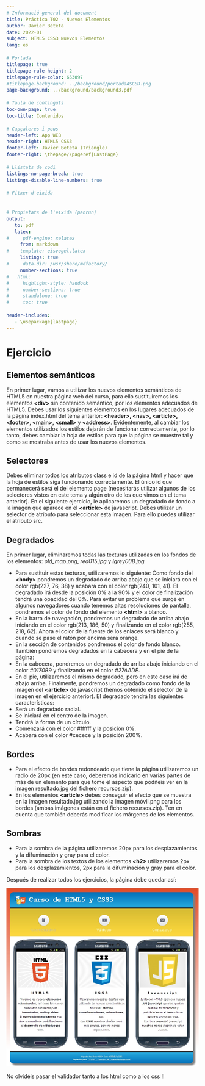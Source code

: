 ```yaml
---
# Informació general del document
title: Práctica T02 - Nuevos Elementos
author: Javier Beteta
date: 2022-01
subject: HTML5 CSS3 Nuevos Elementos
lang: es

# Portada
titlepage: true
titlepage-rule-height: 2
titlepage-rule-color: 653097
#titlepage-background: ../background/portadaASGBD.png
page-background: ../background/background3.pdf

# Taula de continguts
toc-own-page: true
toc-title: Contenidos

# Capçaleres i peus
header-left: App WEB
header-right: HTML5 CSS3
footer-left: Javier Beteta (Triangle)
footer-right: \thepage/\pageref{LastPage}

# Llistats de codi
listings-no-page-break: true
listings-disable-line-numbers: true

# Fitxer d'eixida


# Propietats de l'eixida (panrun)
output:
   to: pdf
   latex:
#     pdf-engine: xelatex
     from: markdown
#    template: eisvogel.latex
     listings: true
#     data-dir: /usr/share/mdfactory/
     number-sections: true
#   html:
#     highlight-style: haddock
#     number-sections: true
#     standalone: true
#     toc: true

header-includes:
   - \usepackage{lastpage}
---
```

# Ejercicio

## Elementos semánticos
En primer lugar, vamos a utilizar los nuevos elementos semánticos de HTML5 en nuestra página web del curso, para ello sustituiremos los elementos **\<div\>** sin contenido semántico, por los elementos adecuados de HTML5.
Debes usar los siguientes elementos en los lugares adecuados de la página index.html del tema anterior: **\<header\>, \<nav\>, \<article\>, \<footer\>, \<main\>, \<small\>** y **\<address\>**.
Evidentemente, al cambiar los elementos utilizados los estilos dejarán de funcionar correctamente, por lo tanto, debes cambiar la hoja de estilos para que la página se muestre tal y como se mostraba antes de usar los nuevos elementos.

## Selectores
Debes eliminar todos los atributos class e id de la página html y hacer que la hoja de estilos siga funcionando correctamente. El único id que permanecerá será el del elemento page (necesitarás utilizar algunos de los selectores vistos en este tema y algún otro de los que vimos en el tema anterior).
En el siguiente ejercicio, le aplicaremos un degradado de fondo a la imagen que aparece en el **\<article\>** de javascript. Debes utilizar un selector de atributo para seleccionar esta imagen. Para ello puedes utilizar el atributo src.

## Degradados
En primer lugar, eliminaremos todas las texturas utilizadas en los fondos de los elementos: *old_map.png*, *red015.jpg* y *lgrey008.jpg.*
- Para sustituir estas texturas, utilizaremos lo siguiente:
Como fondo del **\<body\>** pondremos un degradado de arriba abajo que se iniciará con el color rgb(227, 76, 38) y acabará con el color rgb(240, 101, 41). El degradado irá desde la posición 0% a la 90% y el color de finalización tendrá una opacidad del 0%. Para evitar un problema que surge en algunos navegadores cuando tenemos altas resoluciones de pantalla, pondremos el color de fondo del elemento **\<html\>** a blanco.
- En la barra de navegación, pondremos un degradado de arriba abajo iniciando en el color rgb(213, 186, 50) y finalizando en el color rgb(255, 218, 62). Ahora el color de la fuente de los enlaces será blanco y cuando se pase el ratón por encima será orange.
- En la sección de contenidos pondremos el color de fondo blanco.
También pondremos degradados en la cabecera y en el pie de la página:
- En la cabecera, pondremos un degradado de arriba abajo iniciando en el color *#0170B9* y finalizando en el color *#27AADE*.
- En el pie, utilizaremos el mismo degradado, pero en este caso irá de abajo arriba.
Finalmente, pondremos un degradado como fondo de la imagen del **\<article\>** de javascript (hemos obtenido el selector de la imagen en el ejercicio anterior). El degradado tendrá las siguientes características:
- Será un degradado radial.
- Se iniciará en el centro de la imagen.
- Tendrá la forma de un círculo.
- Comenzará con el color #ffffff y la posición 0%.
- Acabará con el color #cecece y la posición 200%.

## Bordes
- Para el efecto de bordes redondeado que tiene la página utilizaremos un radio de 20px (en este caso, deberemos indicarlo en varias partes de más de un elemento para que tome el aspecto que podñeis ver en la imagen resultado.jpg del fichero recursos.zip).
- En los elementos **\<article\>** debes conseguir el efecto que se muestra en la imagen resultado.jpg utilizando la imagen móvil.png para los bordes (ambas imágenes están en el fichero recursos.zip). Ten en cuenta que también deberás modificar los márgenes de los elementos.

## Sombras
- Para la sombra de la página utilizaremos 20px para los desplazamientos y la difuminación y gray para el color.
- Para la sombra de los textos de los elementos **\<h2\>** utilizaremos 2px para los desplazamientos, 2px para la difuminación y gray para el color.

Después de realizar todos los ejercicios, la página debe quedar así:

![Imagen final](img/resultado.jpg)

No olvidéis pasar el validador tanto a los html como a los css !!

